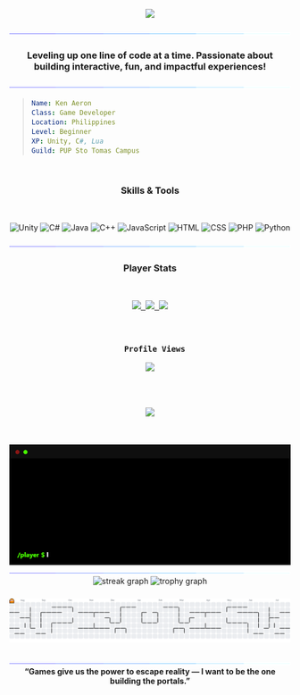<p align="center">
    <img src="https://readme-typing-svg.herokuapp.com/?font=Righteous&size=35&center=true&vCenter=true&width=700&height=70&color=0191cc&duration=5000&lines=Hi+There+!+I'm+Ken+Aeron+!+;+I'm+an+Aspiring+Game+Developer+!+;+Feel+free+to+contact+me." />
</p>
<img src="./assets/border_separator.gif">

<h3 align="center">Leveling up one line of code at a time. Passionate about building interactive, fun, and impactful experiences!</h3>

<img src="./assets/border_separator.gif">

<br>

> ```yaml
> Name: Ken Aeron
> Class: Game Developer
> Location: Philippines
> Level: Beginner
> XP: Unity, C#, Lua
> Guild: PUP Sto Tomas Campus
> ```

<div align="center">
<br>
<h3> <strong>Skills & Tools</strong></h3>
<br>
</div>

<!-- Skills -->
<p align="center">
  <!-- Unity Logo -->
  <img src="https://cdn.jsdelivr.net/gh/devicons/devicon/icons/unity/unity-original.svg" width="70" alt="Unity" />

  <!-- C# -->
  <img src="https://cdn.jsdelivr.net/gh/devicons/devicon/icons/csharp/csharp-original.svg" width="70" alt="C#" />

  <!-- Java -->
  <img src="https://cdn.jsdelivr.net/gh/devicons/devicon/icons/java/java-original.svg" width="70" alt="Java" />

  <!-- C++ -->
  <img src="https://cdn.jsdelivr.net/gh/devicons/devicon/icons/cplusplus/cplusplus-original.svg" width="70" alt="C++" />

  <!-- JavaScript -->
  <img src="https://cdn.jsdelivr.net/gh/devicons/devicon/icons/javascript/javascript-original.svg" width="70" alt="JavaScript" />

  <!-- HTML5 -->
  <img src="https://cdn.jsdelivr.net/gh/devicons/devicon/icons/html5/html5-original.svg" width="70" alt="HTML" />

  <!-- CSS3 -->
  <img src="https://cdn.jsdelivr.net/gh/devicons/devicon/icons/css3/css3-original.svg" width="70" alt="CSS" />

  <!-- PHP -->
  <img src="https://cdn.jsdelivr.net/gh/devicons/devicon/icons/php/php-original.svg" width="70" alt="PHP" />

  <!-- Python -->
  <img src="https://cdn.jsdelivr.net/gh/devicons/devicon/icons/python/python-original.svg" width="70" alt="Python" />
</p>

<img src="./assets/border_separator.gif">

<div align="center">
  <h3>Player Stats</h3>
  <kbd>
     <div align="center">
         <p>
       <br>
       <br>
          <!-- Socials -->
         <a href="mailto:ken.aeron.milorin@gmail.com">
            <img src="https://skillicons.dev/icons?i=gmail"  width="auto" height="auto"/>
          </a>
           <a href="https://github.com/KARMken">
            <img src="https://skillicons.dev/icons?i=github"  width="auto" height="auto"/>
          </a>
          <a href="https://www.facebook.com/mama.momo1234567890">
            <img src="https://img.icons8.com/color/48/facebook-new.png"  width="auto" height="auto"/>
          </a>
         </p>
        <br>
     </div>
   </kbd>
  <kbd>
     <div align="center">
         <p>
       <br> 
         <strong>Profile Views</strong>
       <br>
       <br>
           <img src="https://profile-counter.glitch.me/karmken/count.svg" width="350px" />
         </p>
     </div>
   </kbd>
   <kbd>
     <div align="center">
         <p>
       <br>
       <br>
       <br>
          <img src="https://img.shields.io/github/followers/karmken?label=Followers&color=000000&labelColor=00ef13&style=plastic" width="150px" />
       <br>
       <br>
         </p>
     </div>
  </kbd>
</div>
<div align="center">
<br>
<img src="./assets/terminal.gif" width="700">
</div>
<img src="./assets/border_separator.gif">

<div align="center">
  <img src="https://streak-stats.demolab.com?user=karmken&locale=en&mode=daily&theme=dracula&hide_border=false&border_radius=5&order=3" height="150" alt="streak graph"  />
  <img src="https://github-profile-trophy.vercel.app?username=karmken&theme=dracula&column=-1&row=1&margin-w=8&margin-h=8&no-bg=false&no-frame=false&order=4" height="150" alt="trophy graph"  />
</div>

###

<picture>
  <source media="(prefers-color-scheme: dark)" srcset="https://raw.githubusercontent.com/karmken/karmken/output/pacman-contribution-graph-dark.svg">
  <source media="(prefers-color-scheme: light)" srcset="https://raw.githubusercontent.com/karmken/karmken/output/pacman-contribution-graph.svg">
  <img alt="pacman contribution graph" src="https://raw.githubusercontent.com/karmken/karmken/output/pacman-contribution-graph.svg">
</picture>

###


<img src="./assets/border_separator.gif">

<br>
<div align="center">
<strong>“Games give us the power to escape reality — I want to be the one building the portals.”</strong>
</div>
